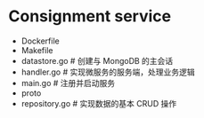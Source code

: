 # Consignment service

- Dockerfile
- Makefile
- datastore.go # 创建与 MongoDB 的主会话
- handler.go # 实现微服务的服务端，处理业务逻辑
- main.go # 注册并启动服务
- proto
- repository.go # 实现数据的基本 CRUD 操作
